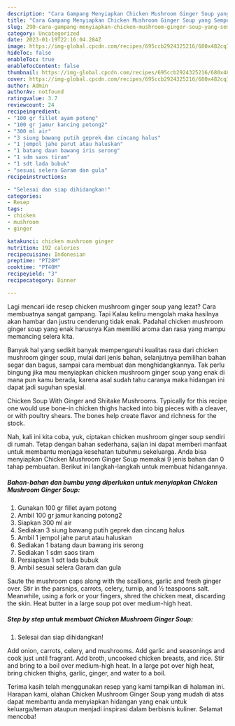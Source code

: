 ```yaml
---
description: "Cara Gampang Menyiapkan Chicken Mushroom Ginger Soup yang Sempurna, Buat Buka Puasa Bisa Manjain Lidah"
title: "Cara Gampang Menyiapkan Chicken Mushroom Ginger Soup yang Sempurna, Buat Buka Puasa Bisa Manjain Lidah"
slug: 290-cara-gampang-menyiapkan-chicken-mushroom-ginger-soup-yang-sempurna-buat-buka-puasa-bisa-manjain-lidah
category: Uncategorized
date: 2023-01-19T22:16:04.284Z
image: https://img-global.cpcdn.com/recipes/695ccb2924325216/680x482cq70/chicken-mushroom-ginger-soup-foto-resep-utama.jpg
hideToc: false
enableToc: true
enableTocContent: false
thumbnail: https://img-global.cpcdn.com/recipes/695ccb2924325216/680x482cq70/chicken-mushroom-ginger-soup-foto-resep-utama.jpg
cover: https://img-global.cpcdn.com/recipes/695ccb2924325216/680x482cq70/chicken-mushroom-ginger-soup-foto-resep-utama.jpg
author: Admin
authorAv: notfound
ratingvalue: 3.7
reviewcount: 24
recipeingredient:
- "100 gr fillet ayam potong"
- "100 gr jamur kancing potong2"
- "300 ml air"
- "3 siung bawang putih geprek dan cincang halus"
- "1 jempol jahe parut atau haluskan"
- "1 batang daun bawang iris serong"
- "1 sdm saos tiram"
- "1 sdt lada bubuk"
- "sesuai selera Garam dan gula"
recipeinstructions:

- "Selesai dan siap dihidangkan!"
categories:
- Resep
tags:
- chicken
- mushroom
- ginger

katakunci: chicken mushroom ginger 
nutrition: 192 calories
recipecuisine: Indonesian
preptime: "PT28M"
cooktime: "PT40M"
recipeyield: "3"
recipecategory: Dinner

---
```



Lagi mencari ide resep chicken mushroom ginger soup yang lezat? Cara membuatnya sangat gampang. Tapi Kalau keliru mengolah maka hasilnya akan hambar dan justru cenderung tidak enak. Padahal chicken mushroom ginger soup yang enak harusnya Kan memiliki aroma dan rasa yang mampu memancing selera kita.


Banyak hal yang sedikit banyak mempengaruhi kualitas rasa dari chicken mushroom ginger soup, mulai dari jenis bahan, selanjutnya pemilihan bahan segar dan bagus, sampai cara membuat dan menghidangkannya. Tak perlu bingung jika mau menyiapkan chicken mushroom ginger soup yang enak di mana pun kamu berada, karena asal sudah tahu caranya maka hidangan ini dapat jadi suguhan spesial.

Chicken Soup With Ginger and Shiitake Mushrooms. Typically for this recipe one would use bone-in chicken thighs hacked into big pieces with a cleaver, or with poultry shears. The bones help create flavor and richness for the stock.


Nah, kali ini kita coba, yuk, ciptakan chicken mushroom ginger soup sendiri di rumah. Tetap dengan bahan sederhana, sajian ini dapat memberi manfaat untuk membantu menjaga kesehatan tubuhmu sekeluarga. Anda bisa menyiapkan Chicken Mushroom Ginger Soup memakai 9 jenis bahan dan 0 tahap pembuatan. Berikut ini langkah-langkah untuk membuat hidangannya.

<!--inarticleads1-->

##### Bahan-bahan dan bumbu yang diperlukan untuk menyiapkan Chicken Mushroom Ginger Soup:

1. Gunakan 100 gr fillet ayam potong
1. Ambil 100 gr jamur kancing potong2
1. Siapkan 300 ml air
1. Sediakan 3 siung bawang putih geprek dan cincang halus
1. Ambil 1 jempol jahe parut atau haluskan
1. Sediakan 1 batang daun bawang iris serong
1. Sediakan 1 sdm saos tiram
1. Persiapkan 1 sdt lada bubuk
1. Ambil sesuai selera Garam dan gula


Saute the mushroom caps along with the scallions, garlic and fresh ginger over. Stir in the parsnips, carrots, celery, turnip, and ½ teaspoons salt. Meanwhile, using a fork or your fingers, shred the chicken meat, discarding the skin. Heat butter in a large soup pot over medium-high heat. 

<!--inarticleads2-->

##### Step by step untuk membuat Chicken Mushroom Ginger Soup:


1. Selesai dan siap dihidangkan!

Add onion, carrots, celery, and mushrooms. Add garlic and seasonings and cook just until fragrant. Add broth, uncooked chicken breasts, and rice. Stir and bring to a boil over medium-high heat. In a large pot over high heat, bring chicken thighs, garlic, ginger, and water to a boil. 

Terima kasih telah menggunakan resep yang kami tampilkan di halaman ini. Harapan kami, olahan Chicken Mushroom Ginger Soup yang mudah di atas dapat membantu anda menyiapkan hidangan yang enak untuk keluarga/teman ataupun menjadi inspirasi dalam berbisnis kuliner. Selamat mencoba!
